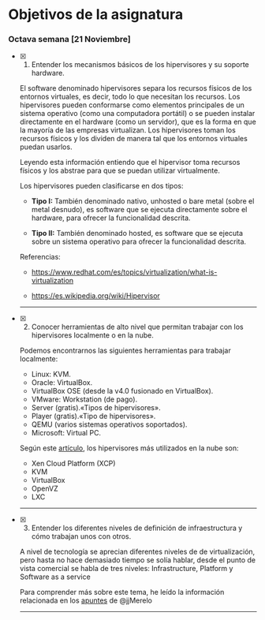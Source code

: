 # Objetivos de la asignatura

### Octava semana [21 Noviembre]

* [x] 1. Entender los mecanismos básicos de los hipervisores y su soporte hardware.

  El software denominado hipervisores separa los recursos físicos de los entornos virtuales, es decir, todo lo que necesitan los recursos. Los hipervisores pueden conformarse como elementos principales de un sistema operativo (como una computadora portátil) o se pueden instalar directamente en el hardware (como un servidor), que es la forma en que la mayoría de las empresas virtualizan. Los hipervisores toman los recursos físicos y los dividen de manera tal que los entornos virtuales puedan usarlos.

  Leyendo esta información entiendo que el hipervisor toma recursos físicos y los abstrae para que se puedan utilizar virtualmente.

  Los hipervisores pueden clasificarse en dos tipos:
  - **Tipo I:** También denominado nativo, unhosted o bare metal (sobre el metal desnudo), es software que se ejecuta directamente sobre el hardware, para ofrecer la funcionalidad descrita.

  - **Tipo II:** También denominado hosted, es software que se ejecuta sobre un sistema operativo para ofrecer la funcionalidad descrita.

  Referencias:
  - https://www.redhat.com/es/topics/virtualization/what-is-virtualization

  - https://es.wikipedia.org/wiki/Hipervisor

  ---

* [x] 2. Conocer herramientas de alto nivel que permitan trabajar con los hipervisores localmente o en la nube.

  Podemos encontrarnos las siguientes herramientas para trabajar localmente:
  - Linux: KVM.
  - Oracle: VirtualBox.
  - VirtualBox OSE (desde la v4.0 fusionado en VirtualBox).
  - VMware: Workstation (de pago).
  - Server (gratis).«Tipos de hipervisores».
  - Player (gratis).«Tipo de hipervisores».
  - QEMU (varios sistemas operativos soportados).
  - Microsoft: Virtual PC.

  Según este [artículo](https://www.nettix.com.pe/blog/cloud/los-hipervisores-software-libre-mas-usados-en-la-nube), los hipervisores más utilizados en la nube son:
   - Xen Cloud Platform (XCP)
   - KVM
   - VirtualBox
   - OpenVZ
   - LXC

  ---

* [x] 3. Entender los diferentes niveles de definición de infraestructura y cómo trabajan unos con otros.

  A nivel de tecnología se aprecian diferentes niveles de de virtualización, pero hasta no hace demasiado tiempo se solía hablar, desde el punto de vista comercial se habla de tres niveles: Infrastructure, Platform y Software as a service

  Para comprender más sobre este tema, he leído la información relacionada en los [apuntes](http://jj.github.io/IV/documentos/temas/Intro_concepto_y_soporte_fisico) de @jjMerelo

  ---
